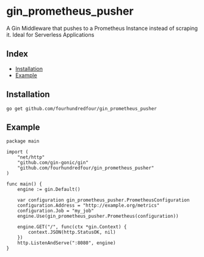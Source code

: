 # gin_prometheus_pusher
A Gin Middleware that pushes to a Prometheus Instance instead of scraping it.
Ideal for Serverless Applications

## Index
* [Installation](#installation)
* [Example](#example)

## Installation
```
go get github.com/fourhundredfour/gin_prometheus_pusher
```

## Example
```golang
package main

import (
    "net/http"
    "github.com/gin-gonic/gin"
    "github.com/fourhundredfour/gin_prometheus_pusher"
)

func main() {
    engine := gin.Default()
	
    var configuration gin_prometheus_pusher.PrometheusConfiguration
    configuration.Address = "http://example.org/metrics"
    configuration.Job = "my_job"
    engine.Use(gin_prometheus_pusher.Prometheus(configuration))

    engine.GET("/", func(ctx *gin.Context) {
        context.JSON(http.StatusOK, nil)
    })
    http.ListenAndServe(":8080", engine)
}
```